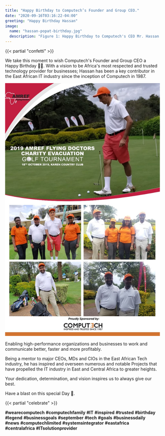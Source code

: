 ```yaml
---
title: "Happy Birthday to Computech’s Founder and Group CEO."
date: "2020-09-16T03:16:22-04:00"
greeting: "Happy Birthday Hassan"
image:
  name: "hassan-popat-birthday.jpg"
  description: "Figure 1: Happy Birthday to Computech's CEO Mr. Hassan Popat"
---
```


{{< partial "confetti" >}}

We take this moment to wish Computech's Founder and Group CEO a Happy Birthday 🎉🎂.  With a vision to be Africa's most respected and trusted technology provider for businesses; Hassan has been a key contributor in the East African IT industry since the inception of Computech in 1987. 


![Figure 2: Hassan Popat Computech CEO in AMREF's Flying Doctors Charity Evacuation](/images/hassan-popat-ceo-golf.jpg)

Enabling high-performance organizations and businesses to work and communicate better, faster and more profitably.

Being a mentor to major CEOs, MDs and CIOs in the East African Tech industry, he has inspired and overseen numerous and notable Projects that have propelled the IT industry in East and Central Africa to greater heights.

Your dedication, determination, and vision inspires us to always give our best.

Have a blast on this special Day 🥂.

{{< partial "celebrate" >}}

__#wearecomputech__ __#computechfamily__ __#IT__ __#inspired__ __#trusted__ __#birthday__ __#legend__ __#businessgoals__ __#september__ __#tech__ __#goals__ __#businessdaily__ __#news__ __#computechlimited__ __#systemsintegrator__ __#eastafrica__ __#centralafrica__ __#ITsolutionprovider__
